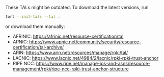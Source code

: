 These TALs might be outdated. To download the latest versions, run

```bash
fort --init-tals --tal .
```

or download them manually:

- AFRINIC: https://afrinic.net/resource-certification/tal
- APNIC: https://www.apnic.net/community/security/resource-certification/tal-archive/
- ARIN: https://www.arin.net/resources/manage/rpki/tal/
- LACNIC: https://www.lacnic.net/4984/2/lacnic/rpki-rpki-trust-anchor
- RIPE NCC: https://www.ripe.net/manage-ips-and-asns/resource-management/rpki/ripe-ncc-rpki-trust-anchor-structure

